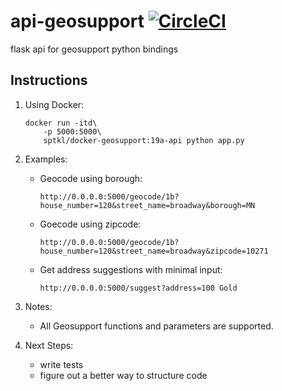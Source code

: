 # api-geosupport [![CircleCI](https://circleci.com/gh/NYCPlanning/api-geosupport.svg?style=svg)](https://circleci.com/gh/NYCPlanning/api-geosupport)
flask api for geosupport python bindings

## Instructions
1. Using Docker: 
    ```
    docker run -itd\
        -p 5000:5000\
        sptkl/docker-geosupport:19a-api python app.py
    ```
2. Examples: 
    + Geocode using borough: 
        ```
        http://0.0.0.0:5000/geocode/1b?house_number=120&street_name=broadway&borough=MN
        ```
    + Goecode using zipcode: 
        ```
        http://0.0.0.0:5000/geocode/1b?house_number=120&street_name=broadway&zipcode=10271
        ```
    + Get address suggestions with minimal input: 
        ```
        http://0.0.0.0:5000/suggest?address=100 Gold
        ```
3. Notes: 
    + All Geosupport functions and parameters are supported. 

4. Next Steps: 
    + write tests
    + figure out a better way to structure code
